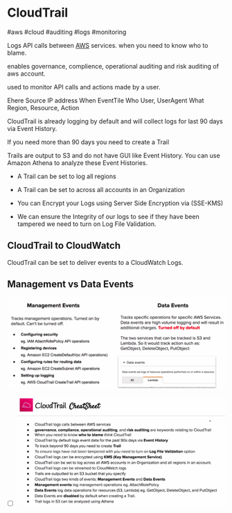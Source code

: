 # CloudTrail
#aws #cloud #auditing #logs #monitoring 

Logs API calls between [AWS](Cloud%20Computing/AWS/AWS.md) services. when you need to know who to blame.

enables governance, complience, operational auditing and risk auditing of aws account.


used to monitor API calls and actions made by a user.

Ehere Source IP address
When EventTile
Who User, UserAgent
What Region, Resource, Action


CloudTrail is already logging by default and will collect logs for last 90 days via Event History.

If you need more than 90 days you need to create a Trail

Trails are output to S3 and do not have GUI like Event History. You can use Amazon Athena to analyze these Event Histories. 


- A Trail can be set to log all regions

- A Trail can be set to across all accounts in an Organization

- You can Encrypt your Logs using Server Side Encryption via (SSE-KMS)

- We can ensure the Integrity of our logs to see if they have been tampered we need to turn on Log File Validation.

## CloudTrail to CloudWatch

CloudTrail can be set to deliver events to a CloudWatch Logs.


## Management vs Data Events

![Pasted image 20220724020553](Cloud%20Computing/AWS/Monitoring/Pasted%20image%2020220724020553.png)


- [ ] ![Pasted image 20220724020844](Cloud%20Computing/AWS/Monitoring/Pasted%20image%2020220724020844.png)